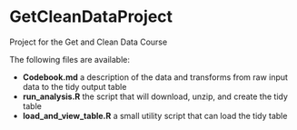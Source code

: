 GetCleanDataProject
===================

Project for the Get and Clean Data Course

The following files are available:

- **Codebook.md** a description of the data and transforms from raw input data to the tidy output table
- **run_analysis.R** the script that will download, unzip, and create the tidy table
- **load_and_view_table.R** a small utility script that can load the tidy table


